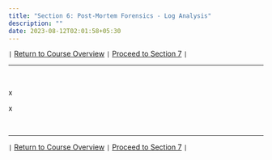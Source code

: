 ```yaml
---
title: "Section 6: Post-Mortem Forensics - Log Analysis"
description: ""
date: 2023-08-12T02:01:58+05:30
---
```



`|` [Return to Course Overview](https://www.faanross.com/posts/course01/) `|` [Proceed to Section 7](https://www.faanross.com/course01/01_post_traffic/) `|`

***

&nbsp;  

x

x

&nbsp;  

***

`|` [Return to Course Overview](https://www.faanross.com/posts/course01/) `|` [Proceed to Section 7](https://www.faanross.com/course01/01_post_traffic/) `|`